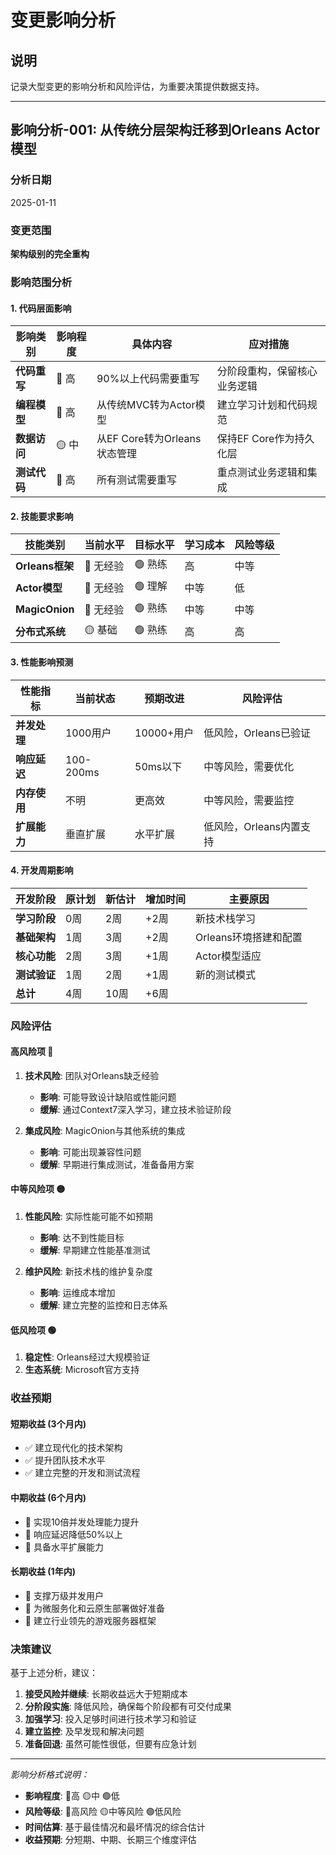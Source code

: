 # 变更影响分析

## 说明
记录大型变更的影响分析和风险评估，为重要决策提供数据支持。

---

## 影响分析-001: 从传统分层架构迁移到Orleans Actor模型

### 分析日期
2025-01-11

### 变更范围
**架构级别的完全重构**

### 影响范围分析

#### 1. 代码层面影响
| 影响类别 | 影响程度 | 具体内容 | 应对措施 |
|----------|----------|----------|----------|
| **代码重写** | 🔴 高 | 90%以上代码需要重写 | 分阶段重构，保留核心业务逻辑 |
| **编程模型** | 🔴 高 | 从传统MVC转为Actor模型 | 建立学习计划和代码规范 |
| **数据访问** | 🟡 中 | 从EF Core转为Orleans状态管理 | 保持EF Core作为持久化层 |
| **测试代码** | 🔴 高 | 所有测试需要重写 | 重点测试业务逻辑和集成 |

#### 2. 技能要求影响
| 技能类别 | 当前水平 | 目标水平 | 学习成本 | 风险等级 |
|----------|----------|----------|----------|----------|
| **Orleans框架** | 🔴 无经验 | 🟢 熟练 | 高 | 中等 |
| **Actor模型** | 🔴 无经验 | 🟢 理解 | 中等 | 低 |
| **MagicOnion** | 🔴 无经验 | 🟢 熟练 | 中等 | 中等 |
| **分布式系统** | 🟡 基础 | 🟢 熟练 | 高 | 高 |

#### 3. 性能影响预测
| 性能指标 | 当前状态 | 预期改进 | 风险评估 |
|----------|----------|----------|----------|
| **并发处理** | 1000用户 | 10000+用户 | 低风险，Orleans已验证 |
| **响应延迟** | 100-200ms | 50ms以下 | 中等风险，需要优化 |
| **内存使用** | 不明 | 更高效 | 中等风险，需要监控 |
| **扩展能力** | 垂直扩展 | 水平扩展 | 低风险，Orleans内置支持 |

#### 4. 开发周期影响
| 开发阶段 | 原计划 | 新估计 | 增加时间 | 主要原因 |
|----------|--------|--------|----------|----------|
| **学习阶段** | 0周 | 2周 | +2周 | 新技术栈学习 |
| **基础架构** | 1周 | 3周 | +2周 | Orleans环境搭建和配置 |
| **核心功能** | 2周 | 3周 | +1周 | Actor模型适应 |
| **测试验证** | 1周 | 2周 | +1周 | 新的测试模式 |
| **总计** | 4周 | 10周 | +6周 | |

### 风险评估

#### 高风险项 🔴
1. **技术风险**: 团队对Orleans缺乏经验
   - **影响**: 可能导致设计缺陷或性能问题
   - **缓解**: 通过Context7深入学习，建立技术验证阶段

2. **集成风险**: MagicOnion与其他系统的集成
   - **影响**: 可能出现兼容性问题
   - **缓解**: 早期进行集成测试，准备备用方案

#### 中等风险项 🟡
1. **性能风险**: 实际性能可能不如预期
   - **影响**: 达不到性能目标
   - **缓解**: 早期建立性能基准测试

2. **维护风险**: 新技术栈的维护复杂度
   - **影响**: 运维成本增加
   - **缓解**: 建立完整的监控和日志体系

#### 低风险项 🟢
1. **稳定性**: Orleans经过大规模验证
2. **生态系统**: Microsoft官方支持

### 收益预期

#### 短期收益 (3个月内)
- ✅ 建立现代化的技术架构
- ✅ 提升团队技术水平
- ✅ 建立完整的开发和测试流程

#### 中期收益 (6个月内)  
- 🎯 实现10倍并发处理能力提升
- 🎯 响应延迟降低50%以上
- 🎯 具备水平扩展能力

#### 长期收益 (1年内)
- 🚀 支撑万级并发用户
- 🚀 为微服务化和云原生部署做好准备
- 🚀 建立行业领先的游戏服务器框架

### 决策建议
基于上述分析，建议：

1. **接受风险并继续**: 长期收益远大于短期成本
2. **分阶段实施**: 降低风险，确保每个阶段都有可交付成果
3. **加强学习**: 投入足够时间进行技术学习和验证
4. **建立监控**: 及早发现和解决问题
5. **准备回退**: 虽然可能性很低，但要有应急计划

---

*影响分析格式说明：*
- **影响程度**: 🔴高 🟡中 🟢低
- **风险等级**: 🔴高风险 🟡中等风险 🟢低风险
- **时间估算**: 基于最佳情况和最坏情况的综合估计
- **收益预期**: 分短期、中期、长期三个维度评估